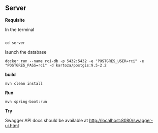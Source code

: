 ## Server

**Requisite**

In the terminal

```

cd server 

``` 

launch the database

```
docker run --name rci-db -p 5432:5432 -e "POSTGRES_USER=rci" -e "POSTGRES_PASS=rci" -d kartoza/postgis:9.5-2.2 
```

**build**

```
mvn clean install
```

**Run**

```
mvn spring-boot:run
```

**Try**

Swagger API docs should be  available at [http://localhost:8080/swagger-ui.html](http://localhost:8080/swagger-ui.html)
